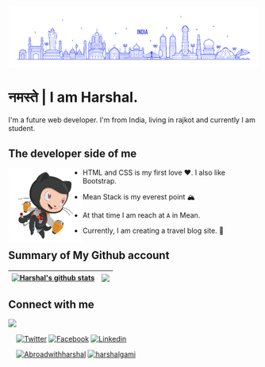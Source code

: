 ![From India](india.jpg)

# नमस्ते | I am Harshal.

I'm a future web developer. I'm from India, living in rajkot and currently I am student.

## The developer side of me

<img src="Cartoon.png" align="left" height="150">

- HTML and CSS is my first love ❤️. I also like Bootstrap. 

- Mean Stack is my everest point 🏔️

- At that time I am reach at `A` in Mean. 

- Currently, I am creating a travel blog site. 🧳


## Summary of My Github account

| <a href="https://github.com/harshalgami13/github-readme-stats"><img align="center" src="https://github-readme-stats.vercel.app/api?username=harshalgami13&show_icons=true&theme=vue&hide_border=true&custom_title=My%20%Github%20%Stats&hide=contribs,issues" alt="Harshal's github stats" /></a> | <a href="https://github.com/harshalgami13/github-readme-stats"><img align="center" src="https://github-readme-stats.vercel.app/api/top-langs/?username=harshalgami13&layout=compact&theme=vue&hide_border=true" /></a> |
| ------------- | ------------- |

## Connect with me

<img src="https://octodex.github.com/images/daftpunktocat-thomas.gif" align="left" height="150">

<br/>

 [![Twitter][1.1]][1.2] [![Facebook][2.1]][2.2] [![Linkedin][3.1]][3.2] 

[1.1]: https://img.shields.io/badge/Instagram-Follow%20me%20on-C13584
[1.2]: https://www.instagram.com/___.h_g_patel.___13/

[2.1]: https://img.shields.io/badge/Facebook-Follow%20me%20on-4267B2
[2.2]: https://www.facebook.com/harshal.gami.136/

[3.1]: https://img.shields.io/badge/Linkedin-Connect%20With%20Me-2867B2
[3.2]: https://www.linkedin.com/in/harshalgami/

[![Abroadwithharshal][4.1]][4.2] [![harshalgami][5.1]][5.2]

[4.1]: https://img.shields.io/badge/abroadwithharshal-Share%20Blog-f13c20
[4.2]: https://bdmrgxz4ptu3ljtkn5f1rq-on.drv.tw/abroadwithharshal/

[5.1]: https://img.shields.io/badge/harshalgami-Share%20Blog-0fbcd3
[5.2]: https://bdmrgxz4ptu3ljtkn5f1rq-on.drv.tw/harshalgami/

